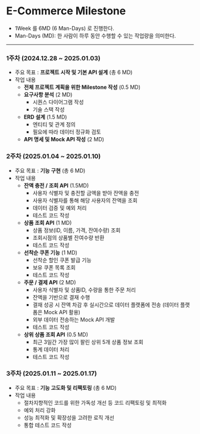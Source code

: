 # E-Commerce Milestone
- 1Week 를 6MD (6 Man-Days) 로 진행한다. 
- Man-Days (MD): 한 사람이 하루 동안 수행할 수 있는 작업량을 의미한다.
---
### 1주차 (2024.12.28 ~ 2025.01.03)
- 주요 목표 : **프로젝트 시작 및 기본 API 설계** (총 6 MD)
- 작업 내용
  - **전체 프로젝트 계획을 위한 Milestone 작성** (0.5 MD)
  - **요구사항 분석** (2 MD)
    - 시퀀스 다이어그램 작성
    - 기술 스택 작성 
  - **ERD 설계** (1.5 MD)
    - 엔티티 및 관계 정의 
    - 필요에 따라 데이터 정규화 검토 
  - **API 명세 및 Mock API 작성** (2 MD) 

### 2주차 (2025.01.04 ~ 2025.01.10)
- 주요 목표 : **기능 구현** (총 6 MD) 
- 작업 내용
  - **잔액 충전 / 조회 API** (1.5MD)
    - 사용자 식별자 및 충전할 금액을 받아 잔액을 충전
    - 사용자 식별자를 통해 해당 사용자의 잔액을 조회
    - 데이터 검증 및 예외 처리
    - 테스트 코드 작성
  - **상품 조회 API** (1 MD)
    - 상품 정보(ID, 이름, 가격, 잔여수량) 조회
    - 조회시점의 상품별 잔여수량 반환
    - 테스트 코드 작성
  - **선착순 쿠폰 기능** (1 MD)
    - 선착순 할인 쿠폰 발급 기능 
    - 보유 쿠폰 목록 조회 
    - 테스트 코드 작성 
  - **주문 / 결제 API** (2 MD)
    - 사용자 식별자 및 상품ID, 수량을 통한 주문 처리
    - 잔액을 기반으로 결재 수행 
    - 결재 성공 시 잔액 차감 후 실시간으로 데이터 플랫폼에 전송 (데이터 플랫폼은 Mock API 활용)
    - 외부 데이터 전송하는 Mock API 개발 
    - 테스트 코드 작성
  - **상위 상품 조회 API** (0.5 MD)
    - 최근 3일간 가장 많이 팔린 상위 5개 상품 정보 조회
    - 통계 데이터 처리
    - 테스트 코드 작성

### 3주차 (2025.01.11 ~ 2025.01.17)
- 주요 목표 : **기능 고도화 및 리팩토링** (총 6 MD)
- 작업 내용
  - 절차지향적인 코드를 위한 가독성 개선 등 코드 리팩토링 및 최적화
  - 예외 처리 강화
  - 성능 최적화 및 확장성을 고려한 로직 개선 
  - 통합 테스트 코드 작성